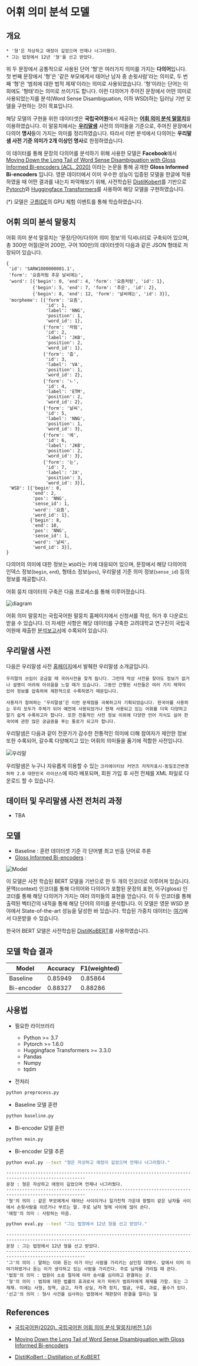 # 어휘 의미 분석 모델 

## 개요

```
* '형'은 자상하고 애정이 깊었으며 언제나 너그러웠다.
* 그는 법정에서 12년 '형'을 선고 받았다.
```

위 두 문장에서 공통적으로 사용된 단어 '형'은 여러가지 의미를 가지는 <b>다의어</b>입니다. 첫 번째 문장에서 '형'은 '같은 부모에게서 태어난 남자 중 손윗사람'라는 의미로, 두 번째 '형'은 '범죄에 대한 법적 제재'이라는 의미로 사용되었습니다. '형'이라는 단어는 이외에도 '형태'라는 의미로 쓰이기도 합니다. 이런 다의어가 주어진 문장에서 어떤 의미로 사용되었는지를 분석(Word Sense Disambiguation, 이하 WSD)하는 딥러닝 기반 모델을 구현하는 것이 목표입니다.

해당 모델의 구현을 위한 데이터셋은 <b>국립국어원</b>에서 제공하는 [<b>어휘 의미 분석 말뭉치</b>](https://corpus.korean.go.kr/)를 이용하였습니다. 이 말뭉치에서는 [<b>우리말샘</b>](https://opendict.korean.go.kr/main) 사전의 의미들을 기준으로, 주어진 문장에서 다의어 <b>명사</b>들이 가지는 의미를 정리하였습니다. 따라서 이번 분석에서 다의어는 <b>우리말샘 사전 기준 의미가 2개 이상인 명사</b>로 한정하였습니다.

이 데이터를 통해 문장의 다의어를 분석하기 위해 사용한 모델은 <b>Facebook</b>에서 [Moving Down the Long Tail of Word Sense Disambiguation with Gloss Informed Bi-encoders (ACL, 2020)](https://blvns.github.io/papers/acl2020.pdf) 이라는 논문을 통해 공개한 <b>Gloss Informed Bi-encoders</b> 입니다. 영문 데이터에서 이미 우수한 성능이 입증된 모델을 한글에 적용하였을 때 어떤 결과를 내는지 파악해보기 위해, 사전학습된 [DistilKobert](https://github.com/monologg/DistilKoBERT)를 기반으로 [Pytorch](https://pytorch.org/)와 [Huggingface Transformers](https://github.com/huggingface/transformers)를 사용하여 해당 모델을 구현하였습니다.

(*) 모델은 [구름IDE](https://www.goorm.io/)의 GPU 체험 이벤트를 통해 학습하였습니다.

## 어휘 의미 분석 말뭉치 

어휘 의미 분석 말뭉치는 '문장/단어/다의어 의미 정보'의 딕셔너리로 구축되어 있으며, 총 300만 어절(문어 200만, 구어 100만)의 데이터셋이 다음과 같은 JSON 형태로 저장되어 있습니다.

```
{
 'id': 'SARW1800000001.1',
 'form': '요즘처럼 추운 날씨에는',
 'word': [{'begin': 0, 'end': 4, 'form': '요즘처럼', 'id': 1},
          {'begin': 5, 'end': 7, 'form': '추운', 'id': 2},
          {'begin': 8, 'end': 12, 'form': '날씨에는', 'id': 3}],
 'morpheme': [{'form': '요즘',
               'id': 1,
               'label': 'NNG',
               'position': 1,
               'word_id': 1},
              {'form': '처럼',
               'id': 2,
               'label': 'JKB',
               'position': 2,
               'word_id': 1},
              {'form': '춥',
               'id': 3,
               'label': 'VA',
               'position': 1,
               'word_id': 2},
              {'form': 'ㄴ',
               'id': 4,
               'label': 'ETM',
               'position': 2,
               'word_id': 2},
              {'form': '날씨',
               'id': 5,
               'label': 'NNG',
               'position': 1,
               'word_id': 3},
              {'form': '에',
               'id': 6,
               'label': 'JKB',
               'position': 2,
               'word_id': 3},
              {'form': '는',
               'id': 7,
               'label': 'JX',
               'position': 3,
               'word_id': 3}],
 'WSD': [{'begin': 0,
          'end': 2,
          'pos': 'NNG',
          'sense_id': 1,
          'word': '요즘',
          'word_id': 1},
         {'begin': 8,
          'end': 10,
          'pos': 'NNG',
          'sense_id': 1,
          'word': '날씨',
          'word_id': 3}],          
}
```

다의어의 의미에 대한 정보는 `WSD`라는 키에 대응되어 있으며, 문장에서 해당 다의어의 인덱스 정보(`begin`, `end`), 형태소 정보(`pos`), 우리말샘 기준 의미 정보(`sense_id`) 등의 정보를 제공합니다. 

어휘 뭉치 데이터의 구축은 다음 프로세스를 통해 이루어졌습니다.

![diagram](https://github.com/lih0905/WSD_kor/blob/master/diagram.png?raw=true)

어휘 의미 말뭉치는 국립국어원 말뭉치 홈페이지에서 신청서를 작성, 허가 후 다운로드 받을 수 있습니다. 더 자세한 사항은 해당 데이터를 구축한 고려대학교 연구진이 국립국어원에 제출한 [분석보고서](https://korean.go.kr/common/download.do;front=705CF43F5B77029E1B5BE09E8910830F?file_path=reportData&c_file_name=f7222492-4580-40c6-864f-b66caeeeab3c_0.pdf&o_file_name=%EC%B5%9C%EC%A2%85%20%EB%B3%B4%EA%B3%A0%EC%84%9C_%EC%96%B4%ED%9C%98%EC%9D%98%EB%AF%B8%20%EB%B6%84%EC%84%9D%20%EB%A7%90%EB%AD%89%EC%B9%98%20%EA%B5%AC%EC%B6%95.pdf)에 수록되어 있습니다.


## 우리말샘 사전

다음은 우리말샘 사전 [홈페이지](https://opendict.korean.go.kr/main)에서 발췌한 우리말샘 소개글입니다.

    우리말의 쓰임이 궁금할 때 국어사전을 찾게 됩니다. 그런데 막상 사전을 찾아도 정보가 없거나 설명이 어려워 아쉬움을 느낄 때가 있습니다. 그동안 간행된 사전들은 여러 가지 제약이 있어 정보를 압축하여 제한적으로 수록하였기 때문입니다.

    사용자가 참여하는 ‘우리말샘’은 이런 문제점을 극복하고자 기획되었습니다. 한국어를 사용하는 우리 모두가 주체가 되어 예전에 사용되었거나 현재 사용되고 있는 어휘를 더욱 다양하고 알기 쉽게 수록하고자 합니다. 또한 전통적인 사전 정보 이외에 다양한 언어 지식도 실어 한국어에 관한 많은 궁금증을 푸는 통로가 되고자 합니다.

우리말샘은 다음과 같이 전문가가 감수한 전통적인 의미에 더해 참여자가 제안한 정보 또한 수록되어, 갈수록 다양해지고 있는 어휘의 의미들을 품기에 적합한 사전입니다. 

![우리말](https://github.com/lih0905/WSD_kor/blob/master/urimal.png?raw=true)

우리말샘은 누구나 자유롭게 이용할 수 있는 `크리에이티브 커먼즈 저작자표시-동일조건변경허락 2.0 대한민국 라이선스`에 따라 배포되며, 회원 가입 후 사전 전체를 XML 파일로 다운로드 할 수 있습니다.


## 데이터 및 우리말샘 사전 전처리 과정

* TBA

## 모델

* Baseline : 훈련 데이터셋 기준 각 단어별 최고 빈출 단어로 추론
* [Gloss Informed Bi-encoders](https://github.com/facebookresearch/wsd-biencoders) : 

![Model](https://github.com/facebookresearch/wsd-biencoders/raw/master/docs/wsd_biencoder_architecture.jpg)

이 모델은 사전 학습된 BERT 모델을 기반으로 한 두 개의 인코더로 이루어져 있습니다. 문맥(context) 인코더를 통해 다의어와 다의어가 포함된 문장의 표현, 어구(gloss) 인코더를 통해 해당 다의어가 가지는 여러 의미들의 표현을 얻습니다. 이 두 인코더를 통해 출력된 벡터간의 내적을 통해 해당 단어의 의미를 분석합니다. 이 모델은 영문 WSD 분야에서 State-of-the-art 성능을 달성한 바 있습니다. 학습된 가중치 데이터는 [여기](https://drive.google.com/file/d/1YYerGnZ76KOKp8Ik2tUP1a6HsD9-bMNU/view?usp=sharing)에서 다운받을 수 있습니다.

한국어 BERT 모델은 사전학습된 [DistilKoBERT](https://github.com/monologg/DistilKoBERT)를 사용하였습니다. 



## 모델 학습 결과 

| Model      	| Accuracy 	| F1(weighted) 	|
|------------	|----------	|--------------	|
| Baseline   	| 0.85949  	| 0.85864      	|
| Bi-encoder 	| 0.88327  	| 0.88286       |

## 사용법

* 필요한 라이브러리
    * Python >= 3.7
    * Pytorch >= 1.6.0
    * Huggingface Transformers >= 3.3.0
    * Pandas
    * Numpy
    * tqdm

* 전처리

```bash
python preprocess.py
```

* Baseline 모델 훈련

```bash
python baseline.py
```


* Bi-encoder 모델 훈련

```bash
python main.py
```

* Bi-encoder 모델 추론

```bash
python eval.py --text "형은 자상하고 애정이 깊었으며 언제나 너그러웠다." 
```

```
----------------------------------------------------------------------------------------------------
문장 : 형은 자상하고 애정이 깊었으며 언제나 너그러웠다.
----------------------------------------------------------------------------------------------------
'형'의 의미 : 같은 부모에게서 태어난 사이이거나 일가친척 가운데 항렬이 같은 남자들 사이에서 손윗사람을 이르거나 부르는 말. 주로 남자 형제 사이에 많이 쓴다.
'애정'의 의미 : 사랑하는 마음.
```

```bash
python eval.py --text "그는 법정에서 12년 형을 선고 받았다."
```

```
----------------------------------------------------------------------------------------------------
문장 : 그는 법정에서 12년 형을 선고 받았다.
----------------------------------------------------------------------------------------------------
'그'의 의미 : 말하는 이와 듣는 이가 아닌 사람을 가리키는 삼인칭 대명사. 앞에서 이미 이야기하였거나 듣는 이가 생각하고 있는 사람을 가리킨다. 주로 남자를 가리킬 때 쓴다.
'법정'의 의미 : 법원이 소송 절차에 따라 송사를 심리하고 판결하는 곳.
'형'의 의미 : 범죄에 대한 법률의 효과로서 국가 따위가 범죄자에게 제재를 가함. 또는 그 제재. 이에는 사형, 징역, 금고, 자격 상실, 자격 정지, 벌금, 구류, 과료, 몰수가 있다.
'선고'의 의미 : 형사 사건을 심사하는 법정에서 재판장이 판결을 알리는 일
```


## References

* [국립국어원(2020). 국립국어원 어휘 의미 분석 말뭉치(버전 1.0)](https://corpus.korean.go.kr/)

* [Moving Down the Long Tail of Word Sense Disambiguation with Gloss Informed Bi-encoders](https://blvns.github.io/papers/acl2020.pdf)

* [DistilKoBert : Distillation of KoBERT](https://github.com/monologg/DistilKoBERT)